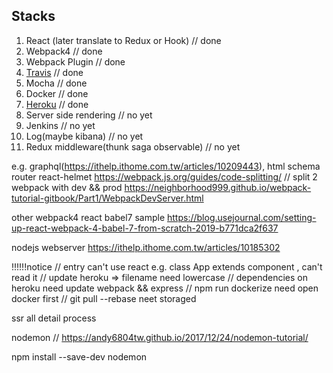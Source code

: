 ## Stacks

1. React (later translate to Redux or Hook) // done <br />
2. Webpack4 // done<br />
3. Webpack Plugin // done<br />
4. [Travis](https://travis-ci.org/) // done<br /> 
5. Mocha // done<br />
6. Docker // done<br />
7. [Heroku](https://webpackbuild.herokuapp.com/) // done<br />
8. Server side rendering // no yet <br />
9. Jenkins // no yet <br />
10. Log(maybe kibana) // no yet <br />
11. Redux middleware(thunk saga observable) // no yet <br />


e.g. graphql(https://ithelp.ithome.com.tw/articles/10209443), html schema router react-helmet
https://webpack.js.org/guides/code-splitting/
// split 2 webpack with dev && prod
https://neighborhood999.github.io/webpack-tutorial-gitbook/Part1/WebpackDevServer.html

other webpack4 react babel7 sample
https://blog.usejournal.com/setting-up-react-webpack-4-babel-7-from-scratch-2019-b771dca2f637

nodejs webserver
https://ithelp.ithome.com.tw/articles/10185302

!!!!!!notice
// entry can't use react e.g. class App extends component , can't read it
// update heroku => filename need lowercase
// dependencies on heroku need update webpack && express
// npm run dockerize need open docker first
// git pull --rebase neet storaged

ssr all detail process

nodemon // https://andy6804tw.github.io/2017/12/24/nodemon-tutorial/

npm install --save-dev nodemon
